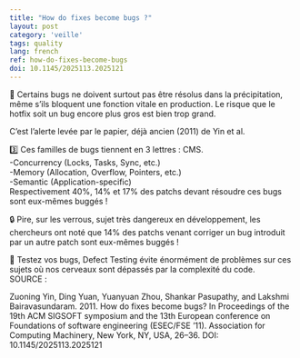 ```yaml
---
title: "How do fixes become bugs ?"
layout: post
category: 'veille'
tags: quality
lang: french
ref: how-do-fixes-become-bugs
doi: 10.1145/2025113.2025121
---
```


🐞 Certains bugs ne doivent surtout pas être résolus dans la précipitation, même s’ils bloquent une fonction vitale en production. Le risque que le hotfix soit un bug encore plus gros est bien trop grand.  
  
C’est l’alerte levée par le papier, déjà ancien (2011) de Yin et al.  
  
3️⃣ Ces familles de bugs tiennent en 3 lettres : CMS.  
-Concurrency (Locks, Tasks, Sync, etc.)  
-Memory (Allocation, Overflow, Pointers, etc.)  
-Semantic (Application-specific)  
Respectivement 40%, 14% et 17% des patchs devant résoudre ces bugs sont eux-mêmes buggés !  
  
🔒 Pire, sur les verrous, sujet très dangereux en développement, les chercheurs ont noté que 14% des patchs venant corriger un bug introduit par un autre patch sont eux-mêmes buggés !  
  
🧠 Testez vos bugs, Defect Testing évite énormément de problèmes sur ces sujets où nos cerveaux sont dépassés par la complexité du code.   
SOURCE :  
  
Zuoning Yin, Ding Yuan, Yuanyuan Zhou, Shankar Pasupathy, and Lakshmi Bairavasundaram. 2011. How do fixes become bugs? In Proceedings of the 19th ACM SIGSOFT symposium and the 13th European conference on Foundations of software engineering (ESEC/FSE ’11). Association for Computing Machinery, New York, NY, USA, 26–36. DOI: 10.1145/2025113.2025121